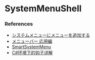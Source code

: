 # SystemMenuShell

### References
+ [システムメニューにメニューを追加する](https://www.ipentec.com/document/csharp-add-menu-item-in-system-menu)
+ [メニューバー 応用編](http://www-higashi.ist.osaka-u.ac.jp/~k-maeda/vcpp/sec6-3menuapp.html)
+ [SmartSystemMenu](https://github.com/AlexanderPro/SmartSystemMenu)
+ [C#环境下的钩子详解](https://blog.csdn.net/slimboy123/article/details/5689831)

